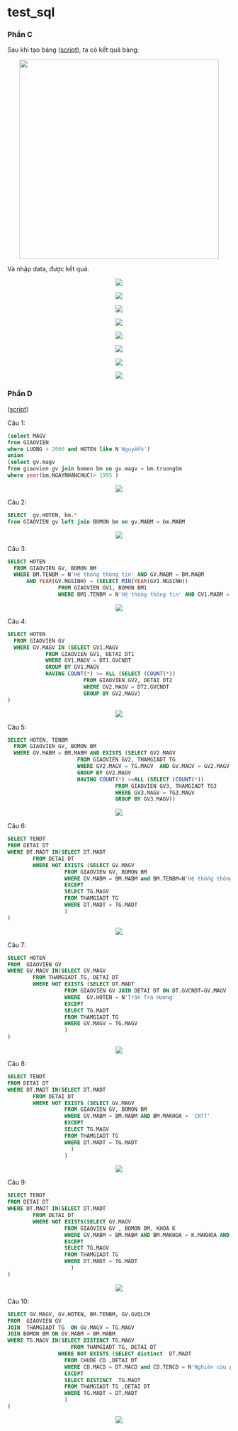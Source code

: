 # test_sql

### Phần C

Sau khi tạo bảng ([script](https://github.com/ke666/test_sql/blob/main/tao_bang.sql)), ta có kết quả bảng:
<p align="center"> <img src="img/luocdo.png" width="450"> </p>

Và nhập data, được kết quả. 

<p align="center"> <img src="img/CV.png" width=""> </p>
<p align="center"> <img src="img/dt.png" width=""> </p>
<p align="center"> <img src="img/BM.png" width=""> </p>
<p align="center"> <img src="img/Chude.png" width=""> </p>
<p align="center"> <img src="img/khoa.png" width=""> </p>
<p align="center"> <img src="img/thamgia.png" width=""> </p>
<p align="center"> <img src="img/ngthan.png" width=""> </p>
<p align="center"> <img src="img/gv_dt.png" width=""> </p>







### Phần D 
([script](https://github.com/ke666/test_sql/blob/main/tao_bang.sql))

Câu 1: 
```SQL
(select MAGV
from GIAOVIEN 
where LUONG > 2000 and HOTEN like N'Nguyễn%')
union
(select gv.magv
from giaovien gv join bomon bm on gv.magv = bm.truongbm
where year(bm.NGAYNHANCHUC)> 1995 )
```
<p align="center"> <img src="img/1.png" width=""> </p>

Câu 2:
```SQL
SELECT  gv.HOTEN, bm.* 
from GIAOVIEN gv left join BOMON bm on gv.MABM = bm.MABM
```
<p align="center"> <img src="img/2.png" width=""> </p>

Câu 3:
```SQL
SELECT HOTEN
  FROM GIAOVIEN GV, BOMON BM
  WHERE BM.TENBM = N'Hệ thống thông tin' AND GV.MABM = BM.MABM
      AND YEAR(GV.NGSINH) = (SELECT MIN(YEAR(GV1.NGSINH))
                FROM GIAOVIEN GV1, BOMON BM1
                WHERE BM1.TENBM = N'Hệ thống thông tin' AND GV1.MABM = BM1.MABM)
```
<p align="center"> <img src="img/3.png" width=""> </p>

Câu 4:
```SQL
SELECT HOTEN
  FROM GIAOVIEN GV
  WHERE GV.MAGV IN (SELECT GV1.MAGV
            FROM GIAOVIEN GV1, DETAI DT1
            WHERE GV1.MAGV = DT1.GVCNDT 
            GROUP BY GV1.MAGV
            HAVING COUNT(*) >= ALL (SELECT (COUNT(*))
                        FROM GIAOVIEN GV2, DETAI DT2
                        WHERE GV2.MAGV = DT2.GVCNDT 
                        GROUP BY GV2.MAGV)
)
```

<p align="center"> <img src="img/4.png" width=""> </p>

Câu 5:
```SQL
SELECT HOTEN, TENBM
  FROM GIAOVIEN GV, BOMON BM
  WHERE GV.MABM = BM.MABM AND EXISTS (SELECT GV2.MAGV
                      FROM GIAOVIEN GV2, THAMGIADT TG
                      WHERE GV2.MAGV = TG.MAGV  AND GV.MAGV = GV2.MAGV
                      GROUP BY GV2.MAGV
                      HAVING COUNT(*) >=ALL (SELECT (COUNT(*))
                                  FROM GIAOVIEN GV3, THAMGIADT TG3
                                  WHERE GV3.MAGV = TG3.MAGV
                                  GROUP BY GV3.MAGV))
```
<p align="center"> <img src="img/5.png" width=""> </p>

Câu 6:
```SQL
SELECT TENDT
FROM DETAI DT
WHERE DT.MADT IN(SELECT DT.MADT
        FROM DETAI DT
        WHERE NOT EXISTS (SELECT GV.MAGV
                  FROM GIAOVIEN GV, BOMON BM
                  WHERE GV.MABM = BM.MABM and BM.TENBM=N'Hệ thống thông tin'                               
                  EXCEPT
                  SELECT TG.MAGV
                  FROM THAMGIADT TG
                  WHERE DT.MADT = TG.MADT  
                  )
)  
```
<p align="center"> <img src="img/6.png" width=""> </p>

Câu 7:
```SQL
SELECT HOTEN
FROM  GIAOVIEN GV
WHERE GV.MAGV IN(SELECT GV.MAGV
        FROM THAMGIADT TG, DETAI DT
        WHERE NOT EXISTS (SELECT DT.MADT
                  FROM GIAOVIEN GV JOIN DETAI DT ON DT.GVCNDT=GV.MAGV
                  WHERE  GV.HOTEN = N'Trần Trà Hương'
                  EXCEPT
                  SELECT TG.MADT
                  FROM THAMGIADT TG
                  WHERE GV.MAGV = TG.MAGV 
                  )
)  
```
<p align="center"> <img src="img/7.png" width=""> </p>

Câu 8:
```SQL
SELECT TENDT
FROM DETAI DT
WHERE DT.MADT IN(SELECT DT.MADT
        FROM DETAI DT
        WHERE NOT EXISTS (SELECT GV.MAGV
                  FROM GIAOVIEN GV, BOMON BM
                  WHERE GV.MABM = BM.MABM AND BM.MAKHOA = 'CNTT'
                  EXCEPT
                  SELECT TG.MAGV
                  FROM THAMGIADT TG
                  WHERE DT.MADT = TG.MADT
                    )
                  )
```
<p align="center"> <img src="img/8.png" width=""> </p>

Câu 9:
```SQL
SELECT TENDT
FROM DETAI DT
WHERE DT.MADT IN(SELECT DT.MADT
        FROM DETAI DT
        WHERE NOT EXISTS(SELECT GV.MAGV
                  FROM GIAOVIEN GV , BOMON BM, KHOA K
                  WHERE GV.MABM = BM.MABM AND BM.MAKHOA = K.MAKHOA AND K.TENKHOA=N'Sinh học'
                  EXCEPT
                  SELECT TG.MAGV
                  FROM THAMGIADT TG
                  WHERE DT.MADT = TG.MADT
                    )
)
```
<p align="center"> <img src="img/9.png" width=""> </p>

Câu 10:
```SQL
SELECT GV.MAGV, GV.HOTEN, BM.TENBM, GV.GVQLCM
FROM  GIAOVIEN GV
JOIN  THAMGIADT TG  ON GV.MAGV = TG.MAGV
JOIN BOMON BM ON GV.MABM = BM.MABM
WHERE TG.MAGV IN(SELECT DISTINCT TG.MAGV
					FROM THAMGIADT TG, DETAI DT
				WHERE NOT EXISTS (SELECT distinct  DT.MADT
                  FROM CHUDE CD ,DETAI DT 
                  WHERE CD.MACD = DT.MACD and CD.TENCD = N'Nghiên cứu phát triển'
                  EXCEPT
                  SELECT DISTINCT  TG.MADT
                  FROM THAMGIADT TG ,DETAI DT 
                  WHERE TG.MADT = DT.MADT
                  )
)  

```
<p align="center"> <img src="img/10.png" width=""> </p>
